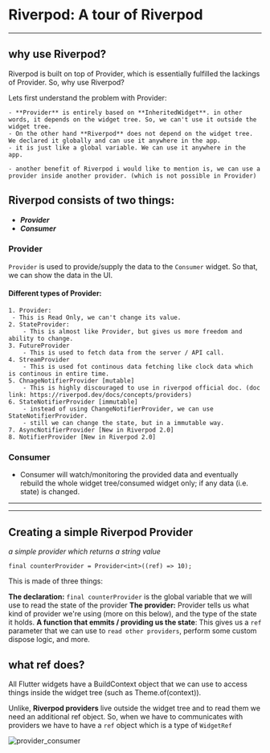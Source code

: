 # Riverpod: A tour of Riverpod

---

## why use Riverpod?

Riverpod is built on top of Provider, which is essentially fulfilled the lackings of Provider. So, why use Riverpod?

Lets first understand the problem with Provider:

    - **Provider** is entirely based on **InheritedWidget**. in other words, it depends on the widget tree. So, we can't use it outside the widget tree.
    - On the other hand **Riverpod** does not depend on the widget tree. We declared it globally and can use it anywhere in the app.
    - it is just like a global variable. We can use it anywhere in the app.

    - another benefit of Riverpod i would like to mention is, we can use a provider inside another provider. (which is not possible in Provider)

## Riverpod consists of two things:

- **_Provider_**
- **_Consumer_**

### Provider

`Provider` is used to provide/supply the data to the `Consumer` widget. So that, we can show the data in the UI.

#### Different types of Provider:

    1. Provider:
     - This is Read Only, we can't change its value.
    2. StateProvider:
        - This is almost like Provider, but gives us more freedom and ability to change.
    3. FutureProvider
        - This is used to fetch data from the server / API call.
    4. StreamProvider
        - This is used fot continous data fetching like clock data which is continous in entire time.
    5. ChnageNotifierProvider [mutable]
        - This is highly discouraged to use in riverpod official doc. (doc link: https://riverpod.dev/docs/concepts/providers)
    6. StateNotifierProvider [immutable]
        - instead of using ChangeNotifierProvider, we can use StateNotifierProvider.
        - still we can change the state, but in a immutable way.
    7. AsyncNotifierProvider [New in Riverpod 2.0]
    8. NotifierProvider [New in Riverpod 2.0]

### Consumer

- Consumer will watch/monitoring the provided data and eventually rebuild the whole widget tree/consumed widget only; if any data (i.e. state) is changed.

---

---

## Creating a simple Riverpod Provider

_a simple provider which returns a string value_

`final counterProvider = Provider<int>((ref) => 10);`

This is made of three things:

**The declaration:** `final counterProvider` is the global variable that we will use to read the state of the provider
**The provider:** Provider<String> tells us what kind of provider we're using (more on this below), and the type of the state it holds.
**A function that emmits / providing us the state**: This gives us a `ref` parameter that we can use to `read other providers`, perform some custom dispose logic, and more.

## what ref does?

All Flutter widgets have a BuildContext object that we can use to access things inside the widget tree (such as Theme.of(context)).

Unlike, **Riverpod providers** live outside the widget tree and to read them we need an additional ref object. So, when we have to communicates with providers we have to have a `ref` object which is a type of `WidgetRef`

![provider_consumer](https://user-images.githubusercontent.com/52696988/223823001-220f862f-4f9c-49f2-8812-69ad7146a07d.jpg)

<!-- ## Once we have a provider, how do we use it inside a widget?

All Flutter widgets have a **BuildContext** object that we can use to access things inside the widget tree (such as Theme.of(context)).

But **Riverpod providers live outside the widget tree** and to read them we need an additional ref object. Here are three different ways of obtaining it.

1. Using the ==ConsumerWidget==

   - Instead of extanding the `StateLessWidget`, we have to extends the `ConsumerWidget`.
   - It will gives us an extra parameter `WidgetRef ref` to recieve inside `build` method declaration.
   - So, now our build method will look like this: `Widget build(BuildContext context, WidgetRef ref)` -->
